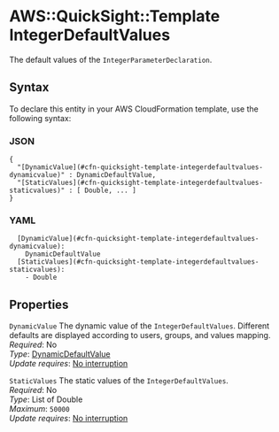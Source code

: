 # AWS::QuickSight::Template IntegerDefaultValues<a name="aws-properties-quicksight-template-integerdefaultvalues"></a>

The default values of the `IntegerParameterDeclaration`\.

## Syntax<a name="aws-properties-quicksight-template-integerdefaultvalues-syntax"></a>

To declare this entity in your AWS CloudFormation template, use the following syntax:

### JSON<a name="aws-properties-quicksight-template-integerdefaultvalues-syntax.json"></a>

```
{
  "[DynamicValue](#cfn-quicksight-template-integerdefaultvalues-dynamicvalue)" : DynamicDefaultValue,
  "[StaticValues](#cfn-quicksight-template-integerdefaultvalues-staticvalues)" : [ Double, ... ]
}
```

### YAML<a name="aws-properties-quicksight-template-integerdefaultvalues-syntax.yaml"></a>

```
  [DynamicValue](#cfn-quicksight-template-integerdefaultvalues-dynamicvalue):
    DynamicDefaultValue
  [StaticValues](#cfn-quicksight-template-integerdefaultvalues-staticvalues):
    - Double
```

## Properties<a name="aws-properties-quicksight-template-integerdefaultvalues-properties"></a>

`DynamicValue` <a name="cfn-quicksight-template-integerdefaultvalues-dynamicvalue"></a>
The dynamic value of the `IntegerDefaultValues`\. Different defaults are displayed according to users, groups, and values mapping\.  
_Required_: No  
_Type_: [DynamicDefaultValue](aws-properties-quicksight-template-dynamicdefaultvalue.md)  
_Update requires_: [No interruption](https://docs.aws.amazon.com/AWSCloudFormation/latest/UserGuide/using-cfn-updating-stacks-update-behaviors.html#update-no-interrupt)

`StaticValues` <a name="cfn-quicksight-template-integerdefaultvalues-staticvalues"></a>
The static values of the `IntegerDefaultValues`\.  
_Required_: No  
_Type_: List of Double  
_Maximum_: `50000`  
_Update requires_: [No interruption](https://docs.aws.amazon.com/AWSCloudFormation/latest/UserGuide/using-cfn-updating-stacks-update-behaviors.html#update-no-interrupt)
